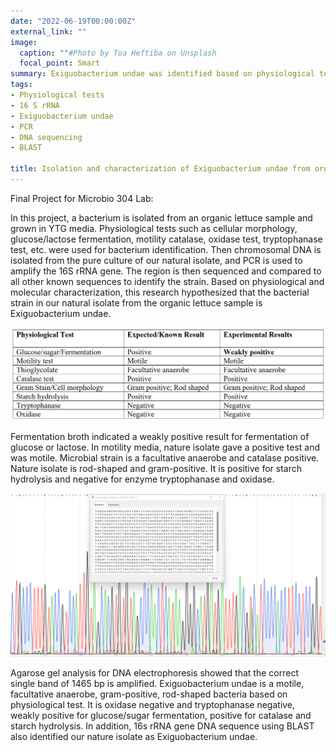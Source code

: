 ```yaml
---
date: "2022-06-19T00:00:00Z"
external_link: ""
image:
  caption: ""#Photo by Toa Heftiba on Unsplash
  focal_point: Smart
summary: Exiguobacterium undae was identified based on physiological tests, and these results are also consistent with BLAST sequence analysis of 16s rRNA gene. Blast analysis of 16s rRNA gene showed that our microbial strain is Exiguobacterium undae with percent identity for both genus and specie was around 99.8%, and query cover score was 100% with E value (significance value) closer to zero.
tags:
- Physiological tests 
- 16 S rRNA
- Exiguobacterium undae
- PCR 
- DNA sequencing
- BLAST

title: Isolation and characterization of Exiguobacterium undae from organic lettuce using physiological and sequence approach
---
```

Final Project for Microbio 304 Lab:

In this project, a bacterium is isolated from an organic lettuce sample and grown in YTG media. Physiological tests such as cellular morphology, glucose/lactose fermentation, motility catalase, oxidase test, tryptophanase test, etc. were used for bacterium identification. Then chromosomal DNA is isolated from the pure culture of our natural isolate, and PCR is used to amplify the 16S rRNA gene. The region is then sequenced and compared to all other known sequences to identify the strain. Based on physiological and molecular characterization, this research hypothesized that the bacterial strain in our natural isolate from the organic lettuce sample is Exiguobacterium undae. 

![picture11](picture11.png)

Fermentation broth indicated a weakly positive result for fermentation of glucose or lactose. In motility media, nature isolate gave a positive test and was motile. Microbial strain is a facultative anaerobe and catalase positive. Nature isolate is rod-shaped and gram-positive. It is positive for starch hydrolysis and negative for enzyme tryptophanase and oxidase. 

![picture1](picture1.png)

Agarose gel analysis for DNA electrophoresis showed that the correct single band of 1465 bp is amplified. Exiguobacterium undae is a motile, facultative anaerobe, gram-positive, rod-shaped bacteria based on physiological test. It is oxidase negative and tryptophanase negative, weakly positive for glucose/sugar fermentation, positive for catalase and starch hydrolysis. In addition, 16s rRNA gene DNA sequence using BLAST also identified our nature isolate as Exiguobacterium undae. 
